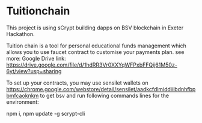 # Tuitionchain
This project is using sCrypt building dapps on BSV blockchain in Exeter Hackathon.

Tuition chain is a tool for personal educational funds management which allows you to use faucet contract to customise your payments plan. see more: Google Drive link: https://drive.google.com/file/d/1hdRR3Vr0XXYqWFPxbFFQij61M50z-6yt/view?usp=sharing

To set up your contracts, you may use sensilet wallets on https://chrome.google.com/webstore/detail/sensilet/aadkcfdlmiddiiibdnhfbpbmfcaoknkm to get bsv and run following commands lines for the environment:

npm i, npm update -g scrypt-cli
